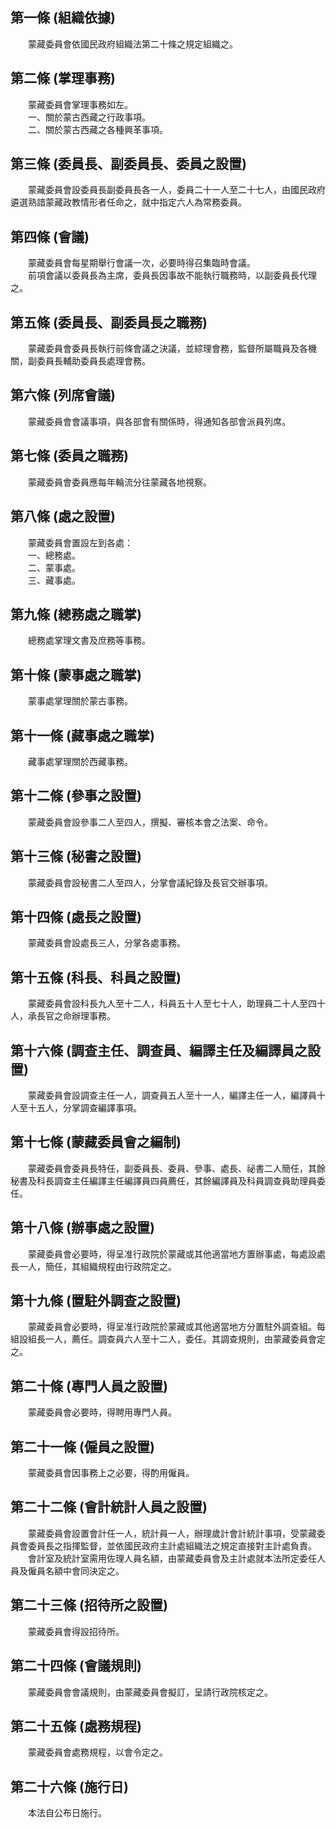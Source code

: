第一條 (組織依據)
-----------------
　　蒙藏委員會依國民政府組織法第二十條之規定組織之。  


第二條 (掌理事務)
-----------------
　　蒙藏委員會掌理事務如左。  
　　一、關於蒙古西藏之行政事項。  
　　二、關於蒙古西藏之各種興革事項。  


第三條 (委員長、副委員長、委員之設置)
-------------------------------------
　　蒙藏委員會設委員長副委員長各一人，委員二十一人至二十七人，由國民政府遴選熟諳蒙藏政教情形者任命之，就中指定六人為常務委員。  


第四條 (會議)
-------------
　　蒙藏委員會每星期舉行會議一次，必要時得召集臨時會議。  
　　前項會議以委員長為主席，委員長因事故不能執行職務時，以副委員長代理之。  


第五條 (委員長、副委員長之職務)
-------------------------------
　　蒙藏委員會委員長執行前條會議之決議，並綜理會務，監督所屬職員及各機關，副委員長輔助委員長處理會務。  


第六條 (列席會議)
-----------------
　　蒙藏委員會會議事項，與各部會有關係時，得通知各部會派員列席。  


第七條 (委員之職務)
-------------------
　　蒙藏委員會委員應每年輪流分往蒙藏各地視察。  


第八條 (處之設置)
-----------------
　　蒙藏委員會置設左到各處：  
　　一、總務處。  
　　二、蒙事處。  
　　三、藏事處。  


第九條 (總務處之職掌)
---------------------
　　總務處掌理文書及庶務等事務。  


第十條 (蒙事處之職掌)
---------------------
　　蒙事處掌理關於蒙古事務。  


第十一條 (藏事處之職掌)
-----------------------
　　藏事處掌理關於西藏事務。  


第十二條 (參事之設置)
---------------------
　　蒙藏委員會設參事二人至四人，撰擬、審核本會之法案、命令。  


第十三條 (秘書之設置)
---------------------
　　蒙藏委員會設秘書二人至四人，分掌會議紀錄及長官交辦事項。  


第十四條 (處長之設置)
---------------------
　　蒙藏委員會設處長三人，分掌各處事務。  


第十五條 (科長、科員之設置)
---------------------------
　　蒙藏委員會設科長九人至十二人，科員五十人至七十人，助理員二十人至四十人，承長官之命辦理事務。  


第十六條 (調查主任、調查員、編譯主任及編譯員之設置)
---------------------------------------------------
　　蒙藏委員會設調查主任一人，調查員五人至十一人，編譯主任一人，編譯員十人至十五人，分掌調查編譯事項。  


第十七條 (蒙藏委員會之編制)
---------------------------
　　蒙藏委員會委員長特任，副委員長、委員、參事、處長、祕書二人簡任，其餘秘書及科長調查主任編譯主任編譯員四員薦任，其餘編譯員及科員調查員助理員委任。  


第十八條 (辦事處之設置)
-----------------------
　　蒙藏委員會必要時，得呈准行政院於蒙藏或其他適當地方置辦事處，每處設處長一人，簡任，其組織規程由行政院定之。  


第十九條 (置駐外調查之設置)
---------------------------
　　蒙藏委員會必要時，得呈准行政院於蒙藏或其他適當地方分置駐外調查組。每組設組長一人，薦任。調查員六人至十二人，委任。其調查規則，由蒙藏委員會定之。  


第二十條 (專門人員之設置)
-------------------------
　　蒙藏委員會必要時，得聘用專門人員。  


第二十一條 (僱員之設置)
-----------------------
　　蒙藏委員會因事務上之必要，得酌用僱員。  


第二十二條 (會計統計人員之設置)
-------------------------------
　　蒙藏委員會設置會計任一人，統計員一人，辦理歲計會計統計事項，受蒙藏委員會委員長之指揮監督，並依國民政府主計處組織法之規定直接對主計處負責。  
　　會計室及統計室需用佐理人員名額，由蒙藏委員會及主計處就本法所定委任人員及僱員名額中會同決定之。  


第二十三條 (招待所之設置)
-------------------------
　　蒙藏委員會得設招待所。  


第二十四條 (會議規則)
---------------------
　　蒙藏委員會會議規則，由蒙藏委員會擬訂，呈請行政院核定之。  


第二十五條 (處務規程)
---------------------
　　蒙藏委員會處務規程，以會令定之。  


第二十六條 (施行日)
-------------------
　　本法自公布日施行。